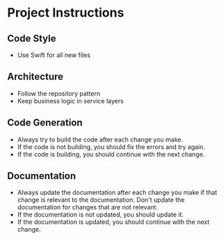 # Project Instructions

## Code Style

- Use Swift for all new files

## Architecture

- Follow the repository pattern
- Keep business logic in service layers

## Code Generation

- Always try to build the code after each change you make.
- If the code is not building, you should fix the errors and try again.
- If the code is building, you should continue with the next change.

## Documentation

- Always update the documentation after each change you make if that change is relevant to the documentation. Don't update the documentation for changes that are not relevant.
- If the documentation is not updated, you should update it.
- If the documentation is updated, you should continue with the next change.
